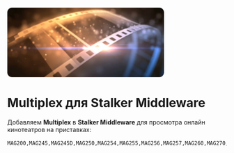 ![OTT-Player](https://raw.githubusercontent.com/spacesuser/vclub/master/img/720/2010.png?token=AL5YxQ0T99mKx8L7OeULuWMb0NMgN9tSks5cVAkBwA%3D%3D)

# Multiplex для Stalker Middleware

Добавляем **Multiplex** в **Stalker Middleware** для просмотра онлайн кинотеатров на приставках:

```shell
MAG200,MAG245,MAG245D,MAG250,MAG254,MAG255,MAG256,MAG257,MAG260,MAG270,MAG275,MAG351,MAG352,AuraHD,WR320
```
